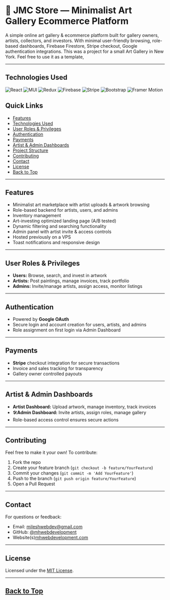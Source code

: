 # 🎨 JMC Store — Minimalist Art Gallery Ecommerce Platform

A simple online art gallery & ecommerce platform built for gallery owners, artists, collectors, and investors. With minimal user-friendly browsing, role-based dashboards, Firebase Firestore, Stripe checkout, Google authentication integrations.
This was a project for a small Art Gallery in New York. Feel free to use it as a template, 


---

## Technologies Used

![React](https://img.shields.io/badge/React-61DAFB?style=flat&logo=react&logoColor=white)
![MUI](https://img.shields.io/badge/MUI-007FFF?style=flat&logo=mui&logoColor=white)
![Redux](https://img.shields.io/badge/Redux-764ABC?style=flat&logo=redux&logoColor=white)
![Firebase](https://img.shields.io/badge/Firebase-FFCA28?style=flat&logo=firebase&logoColor=white)
![Stripe](https://img.shields.io/badge/Stripe-6772E5?style=flat&logo=stripe&logoColor=white)
![Bootstrap](https://img.shields.io/badge/Bootstrap-7952B3?style=flat&logo=bootstrap&logoColor=white)
![Framer Motion](https://img.shields.io/badge/Framer--Motion-EF5B5B?style=flat&logo=framer&logoColor=white)


## Quick Links

- [Features](#-features)
- [Technologies Used](#-technologies-used)
- [User Roles & Privileges](#-user-roles--privileges)
- [Authentication](#-authentication)
- [Payments](#-payments)
- [Artist & Admin Dashboards](#-artist--admin-dashboards)
- [Project Structure](#-project-structure)
- [Contributing](#-contributing)
- [Contact](#-contact)
- [License](#-license)
- [Back to Top](#back-to-top)

---

## Features

- Minimalist art marketplace with artist uploads & artwork browsing
- Role-based backend for artists, users, and admins
- Inventory management
- Art-investing optimized landing page (A/B tested)
- Dynamic filtering and searching functionality
- Admin panel with artist invite & access controls
- Hosted previously on a VPS
- Toast notifications and responsive design

---

## User Roles & Privileges

- **Users:** Browse, search, and invest in artwork  
- **Artists:** Post paintings, manage invoices, track portfolio  
- **Admins:** Invite/manage artists, assign access, monitor listings

---

## Authentication

- Powered by **Google OAuth**  
- Secure login and account creation for users, artists, and admins  
- Role assignment on first login via Admin Dashboard

---

## Payments

- **Stripe** checkout integration for secure transactions
- Invoice and sales tracking for transparency
- Gallery owner controlled payouts

---

## Artist & Admin Dashboards

- **Artist Dashboard:** Upload artwork, manage inventory, track invoices  
- 🛠**Admin Dashboard:** Invite artists, assign roles, manage gallery  
- Role-based access control ensures secure actions

---

## Contributing

Feel free to make it your own!
To contribute:

1. Fork the repo  
2. Create your feature branch (`git checkout -b feature/YourFeature`)  
3. Commit your changes (`git commit -m 'Add YourFeature'`)  
4. Push to the branch (`git push origin feature/YourFeature`)  
5. Open a Pull Request 

---

## Contact

For questions or feedback:

- Email: [mileshwebdev@gmail.com](mailto:mileshwebdev@gmail.com)  
- GitHub: [@mhwebdevelopment](https://github.com/mhwebdevelopment)
- Website(s)[mhwebdevelopment.com](https://www.mhwebdevelopment.com)


---

## License

Licensed under the [MIT License](LICENSE).

---

## [Back to Top](#-table-of-contents)
